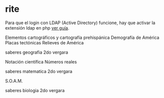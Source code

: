 ﻿# rite


Para que el login con LDAP (Active Directory) funcione, hay que activar la extensión ldap en php [ver guía](https://stackoverflow.com/questions/16864306/fatal-error-call-to-undefined-function-ldap-connect).


Elementos cartográficos y cartografía prehispánica
Demografía de América 
Placas tectónicas
Relieves de América

saberes geografia 2do vergara

Notación científica
Números reales

saberes matematica 2do vergara

S.O.A.M.

saberes biologia 2do vergara

